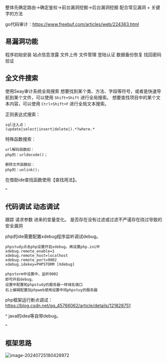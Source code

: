 

整体先确定路由->确定鉴权->前台漏洞挖掘->后台漏洞挖掘
配合常见漏洞 + 关键字的方法

go代码审计：<https://www.freebuf.com/articles/web/224363.html>
## **易漏洞功能**
 程序初始安装
 站点信息泄露
 文件上传
 文件管理
 登陆认证
 数据备份恢复
 找回密码
 验证


## **全文件搜索**
使用Seay审计系统全局搜索
想要找到某个类、方法、字段等符号，或者是快速导航到某个文件，可以使用 `Shift+Shift` 进行全局搜索。
想要查找项目中的某个文本内容，可以使用 `Ctrl+Shift+F` 进行全局文本搜索。

正则表达式搜索：
```
sql注入点：
(update|select|insert|delete|).*?where.*
```
特殊函数搜索：
```
url解码函数如：
php的：urldecode()；

删除文件函数如：
php的：unlink();
```
在借助ide查找函数使用【查找用法】。




^
## **代码调试 动态调试**
跟踪 请求参数 进来的变量变化。
是否存在没有过滤或过滤不严谨存在绕过导致的安全漏洞



php的ide需要配置xdebug程序监听调试debug。
```
phpstudy点击php设置开启xdebug，再设置php.ini中
xdebug.remote_enable=1
xdebug.remote_host=localhost
xdebug.remote_port=9002
xdebug.idekey=PHPSTORM [Xdebug]

phpstorm中设置中，监听9002
即可开启debug。
设置中配置和phpstudy的服务器一样域名端口
右上编辑配置加phpweb使用设置中同phpstuy的服务器
```
php框架运行断点调试：<https://blog.csdn.net/qq_45766062/article/details/121828751>


^
java的idea等自带debug。



^
## **框架思路**
![image-20240725180428972](http://cdn.33129999.xyz/mk_img/image-20240725180428972.png)